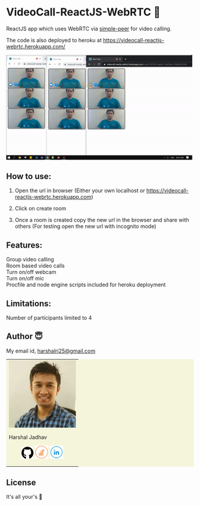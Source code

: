 # VideoCall-ReactJS-WebRTC :loudspeaker:
ReactJS app which uses WebRTC via [simple-peer](https://www.npmjs.com/package/simple-peer) for video calling.

The code is also deployed to heroku at https://videocall-reactjs-webrtc.herokuapp.com/

<img src="https://raw.githubusercontent.com/harshalrj25/MasterAssetsRepo/master/videocall.gif" width="500">

## How to use:
 1) Open the url in browser (Either your own localhost or https://videocall-reactjs-webrtc.herokuapp.com)

 2) Click on create room

 3) Once a room is created copy the new url in the browser and share with others (For testing open the new url with incognito mode)


## Features:
 Group video calling<br>
 Room based video calls<br>
 Turn on/off webcam<br>
 Turn on/off mic<br>
 Procfile and node engine scripts included for heroku deployment<br>
 

## Limitations:

 Number of participants limited to 4


## Author :innocent:

My email id, harshalrj25@gmail.com

<table style="background-color:#F5F5DC">
<tr>
<td>
<img src="https://github.com/harshalrj25/MasterAssetsRepo/blob/master/myAvatar.jpg" width="180"/>

Harshal Jadhav

<p align="center">
<a href = "https://github.com/harshalrj25"><img src = "https://github.com/harshalrj25/MasterAssetsRepo/blob/master/gitHubLogo.png" width="32" height = "33"/></a>
<a href = "https://stackoverflow.com/users/7882093/harshal-jadhav?tab=profile"><img src = "https://github.com/harshalrj25/MasterAssetsRepo/blob/master/stackoverflow svg icon.svg" width="36" height="36"/></a>
<a href = "https://www.linkedin.com/in/harshal-jadhav-298ba416a/"><img src = "https://github.com/harshalrj25/MasterAssetsRepo/blob/master/linkedInLogo.svg" width="36" height="36"/></a>
</p>
</td>
</tr> 
</table>

## License


It's all your's :gift: 
